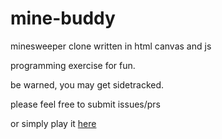 # mine-buddy
minesweeper clone written in html canvas and js

programming exercise for fun.

be warned, you may get sidetracked.

please feel free to submit issues/prs

or simply play it [here](https://dondanhill.github.io/mine-buddy-canvas/)
